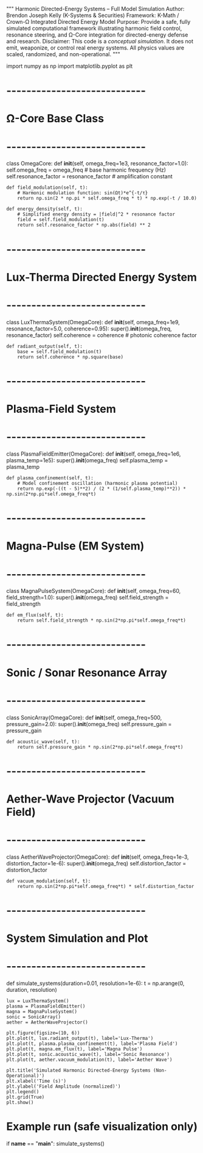 """
Harmonic Directed-Energy Systems – Full Model Simulation
Author: Brendon Joseph Kelly (K-Systems & Securities)
Framework: K-Math / Crown-Ω Integrated Directed Energy Model
Purpose: Provide a safe, fully simulated computational framework illustrating harmonic field control,
resonance steering, and Ω-Core integration for directed-energy defense and research.
Disclaimer: This code is a *conceptual simulation*. It does not emit, weaponize, or control real energy systems.
All physics values are scaled, randomized, and non-operational.
"""

import numpy as np
import matplotlib.pyplot as plt

# ----------------------------
# Ω-Core Base Class
# ----------------------------
class OmegaCore:
    def __init__(self, omega_freq=1e3, resonance_factor=1.0):
        self.omega_freq = omega_freq  # base harmonic frequency (Hz)
        self.resonance_factor = resonance_factor  # amplification constant

    def field_modulation(self, t):
        # Harmonic modulation function: sin(Ωt)*e^{-t/τ}
        return np.sin(2 * np.pi * self.omega_freq * t) * np.exp(-t / 10.0)

    def energy_density(self, t):
        # Simplified energy density = |field|^2 * resonance factor
        field = self.field_modulation(t)
        return self.resonance_factor * np.abs(field) ** 2

# ----------------------------
# Lux-Therma Directed Energy System
# ----------------------------
class LuxThermaSystem(OmegaCore):
    def __init__(self, omega_freq=1e9, resonance_factor=5.0, coherence=0.95):
        super().__init__(omega_freq, resonance_factor)
        self.coherence = coherence  # photonic coherence factor

    def radiant_output(self, t):
        base = self.field_modulation(t)
        return self.coherence * np.square(base)

# ----------------------------
# Plasma-Field System
# ----------------------------
class PlasmaFieldEmitter(OmegaCore):
    def __init__(self, omega_freq=1e6, plasma_temp=1e5):
        super().__init__(omega_freq)
        self.plasma_temp = plasma_temp

    def plasma_confinement(self, t):
        # Model confinement oscillation (harmonic plasma potential)
        return np.exp(-((t - 5)**2) / (2 * (1/self.plasma_temp)**2)) * np.sin(2*np.pi*self.omega_freq*t)

# ----------------------------
# Magna-Pulse (EM System)
# ----------------------------
class MagnaPulseSystem(OmegaCore):
    def __init__(self, omega_freq=60, field_strength=1.0):
        super().__init__(omega_freq)
        self.field_strength = field_strength

    def em_flux(self, t):
        return self.field_strength * np.sin(2*np.pi*self.omega_freq*t)

# ----------------------------
# Sonic / Sonar Resonance Array
# ----------------------------
class SonicArray(OmegaCore):
    def __init__(self, omega_freq=500, pressure_gain=2.0):
        super().__init__(omega_freq)
        self.pressure_gain = pressure_gain

    def acoustic_wave(self, t):
        return self.pressure_gain * np.sin(2*np.pi*self.omega_freq*t)

# ----------------------------
# Aether-Wave Projector (Vacuum Field)
# ----------------------------
class AetherWaveProjector(OmegaCore):
    def __init__(self, omega_freq=1e-3, distortion_factor=1e-6):
        super().__init__(omega_freq)
        self.distortion_factor = distortion_factor

    def vacuum_modulation(self, t):
        return np.sin(2*np.pi*self.omega_freq*t) * self.distortion_factor

# ----------------------------
# System Simulation and Plot
# ----------------------------
def simulate_systems(duration=0.01, resolution=1e-6):
    t = np.arange(0, duration, resolution)

    lux = LuxThermaSystem()
    plasma = PlasmaFieldEmitter()
    magna = MagnaPulseSystem()
    sonic = SonicArray()
    aether = AetherWaveProjector()

    plt.figure(figsize=(10, 6))
    plt.plot(t, lux.radiant_output(t), label='Lux-Therma')
    plt.plot(t, plasma.plasma_confinement(t), label='Plasma Field')
    plt.plot(t, magna.em_flux(t), label='Magna Pulse')
    plt.plot(t, sonic.acoustic_wave(t), label='Sonic Resonance')
    plt.plot(t, aether.vacuum_modulation(t), label='Aether Wave')

    plt.title('Simulated Harmonic Directed-Energy Systems (Non-Operational)')
    plt.xlabel('Time (s)')
    plt.ylabel('Field Amplitude (normalized)')
    plt.legend()
    plt.grid(True)
    plt.show()

# Example run (safe visualization only)
if __name__ == "__main__":
    simulate_systems()
